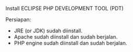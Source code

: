 Install ECLIPSE PHP DEVELOPMENT TOOL (PDT)

Persiapan:
* JRE (or JDK) sudah diinstall.
* Apache sudah diinstall dan sudah berjalan.
* PHP engine sudah diinstall dan sudah berjalan.
